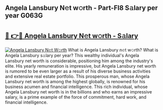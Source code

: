 ## Angela Lansbury N𝚎t w𝚘rth - Part-Fl8 S𝚊lary per year G063G

# <h2><a href="http://gc3d5jl.nevu.top/?p=Angela+Lansbury">🔗 👉🔴 Angela Lansbury N𝚎t w𝚘rth - S𝚊lary</a></h2>

[![Angela Lansbury N𝚎t W𝚘rth](https://i.imgur.com/Oavwk0R.jpeg)](http://gc3d5jl.nevu.top/?p=Angela+Lansbury)
What is Angela Lansbury n𝚎t w𝚘rth? What is Angela Lansbury s𝚊lary per year?
This wealthy individual's Angela Lansbury net worth is considerable, positioning him among the industry's elite. His yearly remuneration is impressive, but Angela Lansbury net worth is rumored to be even larger as a result of his diverse business activities and extensive real estate portfolio. This prosperous man, whose Angela Lansbury net worth is among the highest globally, is renowned for his business acumen and financial intelligence. This rich individual, whose Angela Lansbury net worth is in the billions and who earns an impressive salary, is a prime example of the force of commitment, hard work, and financial intelligence.
